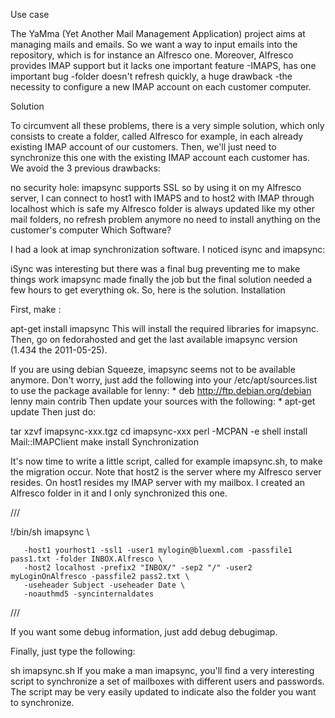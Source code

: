 Use case

The YaMma (Yet Another Mail Management Application) project aims at managing mails and emails. So we want a way to input emails into the repository, which is for instance an Alfresco one. Moreover, Alfresco provides IMAP support but it lacks one important feature -IMAPS, has one important bug -folder doesn't refresh quickly, a huge drawback -the necessity to configure a new IMAP account on each customer computer.

Solution

To circumvent all these problems, there is a very simple solution, which only consists to create a folder, called Alfresco for example, in each already existing IMAP account of our customers. Then, we'll just need to synchronize this one with the existing IMAP account each customer has. We avoid the 3 previous drawbacks:

no security hole: imapsync supports SSL so by using it on my Alfresco server, I can connect to host1 with IMAPS and to host2 with IMAP through localhost which is safe
my Alfresco folder is always updated like my other mail folders, no refresh problem anymore
no need to install anything on the customer's computer
Which Software?

I had a look at imap synchronization software. I noticed isync and imapsync:

iSync was interesting but there was a final bug preventing me to make things work
imapsync made finally the job but the final solution needed a few hours to get everything ok. So, here is the solution.
Installation

First, make :

apt-get install imapsync
This will install the required libraries for imapsync. Then, go on fedorahosted and get the last available imapsync version (1.434 the 2011-05-25).

If you are using debian Squeeze, imapsync seems not to be available anymore. Don't worry, just add the following into your /etc/apt/sources.list to use the package available for lenny: * deb http://ftp.debian.org/debian lenny main contrib
Then update your sources with the following: * apt-get update
Then just do:

tar xzvf imapsync-xxx.tgz
cd imapsync-xxx
perl -MCPAN -e shell
install Mail::IMAPClient
make install
Synchronization

It's now time to write a little script, called for example imapsync.sh, to make the migration occur. Note that host2 is the server where my Alfresco server resides. On host1 resides my IMAP server with my mailbox. I created an Alfresco folder in it and I only synchronized this one.

///

!/bin/sh
imapsync \

       -host1 yourhost1 -ssl1 -user1 mylogin@bluexml.com -passfile1 pass1.txt -folder INBOX.Alfresco \
       -host2 localhost -prefix2 "INBOX/" -sep2 "/" -user2 myLoginOnAlfresco -passfile2 pass2.txt \
       -useheader Subject -useheader Date \
       -noauthmd5 -syncinternaldates
///

If you want some debug information, just add debug debugimap.

Finally, just type the following:

sh imapsync.sh
If you make a man imapsync, you'll find a very interesting script to synchronize a set of mailboxes with different users and passwords. The script may be very easily updated to indicate also the folder you want to synchronize.